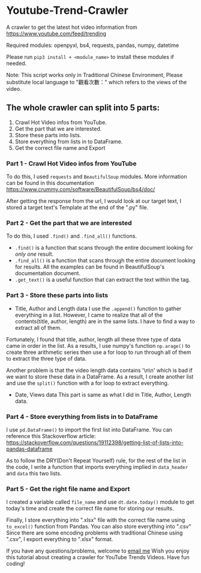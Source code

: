 # Youtube-Trend-Crawler
A crawler to get the latest hot video information from https://www.youtube.com/feed/trending

Required modules: openpyxl, bs4, requests, pandas, numpy, datetime

Please run `pip3 install + <module_name>` to install these modules if needed.

Note: This script works only in Traditional Chinese Environment, Please substitute local language to "觀看次數：" which refers to the views of the video.

## The whole crawler can split into 5 parts:
1. Crawl Hot Video infos from YouTube.
2. Get the part that we are interested.
3. Store these parts into lists.
4. Store everything from lists in to DataFrame.
5. Get the correct file name and Export


### Part 1 - Crawl Hot Video infos from YouTube
To do this, I used `requests` and `BeautifulSoup` modules. More information can be found in this documentation https://www.crummy.com/software/BeautifulSoup/bs4/doc/

After getting the response from the url, I would look at our target text, I stored a target text's Template at the end of the ".py" file.

### Part 2 - Get the part that we are interested
To do this, I used `.find()` and `.find_all()` functions.
- `.find()` is a function that scans through the entire document looking for *only one* result.
- `.find_all()` is a function that scans through the entire document looking for results.
All the examples can be found in BeautifulSoup's documentation document.
- `.get_text()` is a useful function that can extract the text within the tag.

### Part 3 - Store these parts into lists
- Title, Author and Length data
I use the `.append()` function to gather everything in a list. However, I came to realize that all of the contents(title, author, length) are in the same lists. I have to find a way to extract all of them.

Fortunately, I found that title, author, length all these three type of data came in order in the list. As a results, I use numpy's function `np.arage()` to create three arithmetic series then use a for loop to run through all of them to extract the three type of data.

Another problem is that the video length data contains '\n\n' which is bad if we want to store these data in a DataFrame. As a result, I create another list and use the `split()` function with a for loop to extract everything.

- Date, Views data
This part is same as what I did in Title, Author, Length data.

### Part 4 - Store everything from lists in to DataFrame
I use `pd.DataFrame()` to import the first list into DataFrame. You can reference this Stackoverflow article: https://stackoverflow.com/questions/19112398/getting-list-of-lists-into-pandas-dataframe

As to follow the DRY(Don't Repeat Yourself) rule, for the rest of the list in the code, I write a function that imports everything implied in `data_header` and `data` this two lists.

### Part 5 - Get the right file name and Export
I created a variable called `file_name` and use `dt.date.today()` module to get today's time and create the correct file name for storing our results.

Finally, I store everything into ".xlsx" file with the correct file name using `to_excel()` function from Pandas. You can also store everything into ".csv" Since there are some encoding problems with traditional Chinese using ".csv", I export everything to ".xlsx" format.

If you have any questions/problems, welcome to <a href="mailto:samchen0727@gmail.com">email me</a>
Wish you enjoy this tutorial about creating a crawler for YouTube Trends Videos.
Have fun coding!
